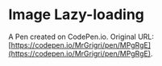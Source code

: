 # Image Lazy-loading

A Pen created on CodePen.io. Original URL: [https://codepen.io/MrGrigri/pen/MPgRgE](https://codepen.io/MrGrigri/pen/MPgRgE).


